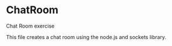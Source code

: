 # ChatRoom
Chat Room exercise

This file creates a chat room using the node.js and sockets library.
